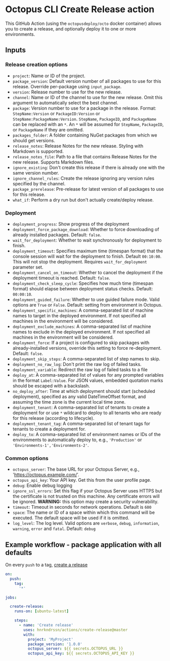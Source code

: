 # Octopus CLI Create Release action

This GitHub Action (using the `octopusdeploy/octo` docker container) allows you to create a release, and optionally deploy it to one or more environments.

## Inputs

### Release creation options
  - `project`: Name or ID of the project.
  - `package_version`: Default version number of all packages to use for this release. Override per-package using `input_package`.
  - `version`: Release number to use for the new release.
  - `channel`: Name or ID of the channel to use for the new release. Omit this argument to automatically select the best channel.
  - `package`: Version number to use for a package in the release. Format: `StepName:Version` or `PackageID:Version` or `StepName:PackageName:Version`. `StepName`, `PackageID`, and `PackageName` can be replaced with an `*`. An `*` will be assumed for `StepName`, `PackageID`, or `PackageName` if they are omitted.
  - `packages_folder`: A folder containing NuGet packages from which we should get versions.
  - `release_notes`: Release Notes for the new release. Styling with Markdown is supported.
  - `release_notes_file`: Path to a file that contains Release Notes for the new release. Supports Markdown files.
  - `ignore_existing`: Don't create this release if there is already one with the same version number.
  - `ignore_channel_rules`: Create the release ignoring any version rules specified by the channel.
  - `package_prerelease`: Pre-release for latest version of all packages to use for this release.
  - `what_if`: Perform a dry run but don't actually create/deploy release.

### Deployment
  - `deployment_progress`: Show progress of the deployment
  - `deployment_force_package_download`: Whether to force downloading of already installed packages. Default: `false`.
  - `wait_for_deployment`: Whether to wait synchronously for deployment to finish.
  - `deployment_timeout`: Specifies maximum time (timespan format) that the console session will wait for the deployment to finish. Default `00:10:00`. This will not stop the deployment. Requires `wait_for_deployment` parameter set.
  - `deployment_cancel_on_timeout`: Whether to cancel the deployment if the deployment timeout is reached. Default: `false`.
  - `deployment_check_sleep_cycle`: Specifies how much time (timespan format) should elapse between deployment status checks. Default: `00:00:10`.
  - `deployment_guided_failure`: Whether to use guided failure mode. Valid options are `True` or `False`. Default: setting from environment in Octopus.
  - `deployment_specific_machines`: A comma-separated list of machine names to target in the deployed environment. If not specified all machines in the environment will be considered.
  - `deployment_exclude_machines`: A comma-separated list of machine names to exclude in the deployed environment. If not specified all machines in the environment will be considered.
  - `deployment_force`: If a project is configured to skip packages with already-installed versions, override this setting to force re-deployment. Default: `false`.
  - `deployment_skip_steps`: A comma-separated list of step names to skip.
  - `deployment_no_raw_log`: Don't print the raw log of failed tasks.
  - `deployment_variable`: Redirect the raw log of failed tasks to a file
  - `deploy_at`: A comma-separated list of values for any prompted variables in the format `Label:Value`. For JSON values, embedded quotation marks should be escaped with a backslash.
  - `no_deploy_after`: Time at which deployment should start (scheduled deployment), specified as any valid DateTimeOffset format, and assuming the time zone is the current local time zone.
  - `deployment_tenant`: A comma-separated list of tenants to create a deployment for or use `*` wildcard to deploy to all tenants who are ready for this release (according to lifecycle).
  - `deployment_tenant_tag`: A comma-separated list of tenant tags for tenants to create a deployment for.
  - `deploy_to`: A comma-separated list of environment names or IDs of the environments to automatically deploy to, e.g., `'Production'` or `'Environments-1','Environments-2'`.

### Common options
- `octopus_server`: The base URL for your Octopus Server, e.g., 'https://octopus.example.com/'.
- `octopus_api_key`: Your API key. Get this from the user profile page.
- `debug`: Enable debug logging
- `ignore_ssl_errors`: Set this flag if your Octopus Server uses HTTPS but the certificate is not trusted on this machine. Any certificate errors will be ignored. **WARNING:** this option may create a security vulnerability.
- `timeout`: Timeout in seconds for network operations. Default is `600`
- `space`: The name or ID of a space within which this command will be executed. The default space will be used if it is omitted.
- `log_level`: The log level. Valid options are `verbose`, `debug`, `information`, `warning`, `error` and `fatal`. Default: `debug`

## Example workflow - package application with all defaults

On every `push` to a tag, [create a release](https://octopus.com/docs/octopus-rest-api/octopus-cli/create-release#Creatingreleases-Basicexamples)

```yaml
on: 
  push:
    tag: 
      '*'

jobs:

  create-release:
    runs-on: [ubuntu-latest]

    steps:
      - name: 'Create release'
        uses: hnrkndrssn/actions/create-release@master
        with:
          project: 'MyProject'
          package_version: '1.0.0'
          octopus_server: ${{ secrets.OCTOPUS_URL }}
          octopus_api_key: ${{ secrets.OCTOPUS_API_KEY }}
```